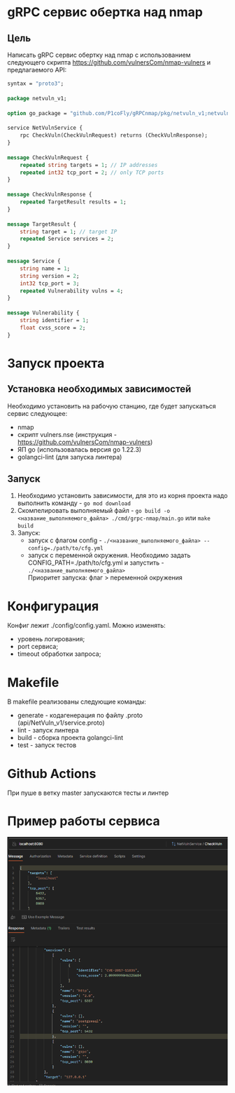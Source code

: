 # gRPC сервис обертка над nmap

## Цель
Написать gRPC сервис обертку над nmap с использованием следующего скрипта
https://github.com/vulnersCom/nmap-vulners и предлагаемого API:

```proto
syntax = "proto3"; 

package netvuln_v1;

option go_package = "github.com/P1coFly/gRPCnmap/pkg/netvuln_v1;netvuln_v1";

service NetVulnService {
    rpc CheckVuln(CheckVulnRequest) returns (CheckVulnResponse);
}

message CheckVulnRequest {
    repeated string targets = 1; // IP addresses 
    repeated int32 tcp_port = 2; // only TCP ports
}

message CheckVulnResponse {
    repeated TargetResult results = 1;
}

message TargetResult {
    string target = 1; // target IP 
    repeated Service services = 2;
}

message Service {
    string name = 1;
    string version = 2; 
    int32 tcp_port = 3; 
    repeated Vulnerability vulns = 4;
}

message Vulnerability {
    string identifier = 1; 
    float cvss_score = 2;
}
```
# Запуск проекта

## Установка необходимых зависимостей
Необходимо установить на рабочую станцию, где будет запускаться сервис следующее:
- nmap
- скрипт vulners.nse (инструкция - https://github.com/vulnersCom/nmap-vulners)
- ЯП go (использовалась версия go 1.22.3)
- golangci-lint (для запуска линтера)

## Запуск
1. Необходимо установить зависимости, для это из корня проекта надо выполнить команду - ```go mod download```
2. Скомпелировать выполняемый файл -  ```go build -o <название_выполняемого_файла> ./cmd/grpc-nmap/main.go``` или ```make build```
3. Запуск:
    - запуск с флагом config - ```./<название_выполняемого_файла> --config=./path/to/cfg.yml```
    - запуск с переменной окружения. Необходимо задать CONFIG_PATH=./path/to/cfg.yml и запустить - ```./<название_выполняемого_файла>```\
Приоритет запуска: флаг > переменной окружения

# Конфигурация
Конфиг лежит ./config/config.yaml. Можно изменять:
- уровень логирования;
- port сервиса;
- timeout обработки запроса;

# Makefile
В makefile реализованы следующие команды:
- generate - кодагенерация по файлу .proto (api/NetVuln_v1/service.proto)
- lint - запуск линтера
- build - сборка проекта golangci-lint
- test - запуск тестов

# Github Actions
При пуше в ветку master запускаются тесты и линтер

# Пример работы сервиса
![screen postman](https://github.com/P1coFly/gRPCnmap/blob/master/postman.png)
